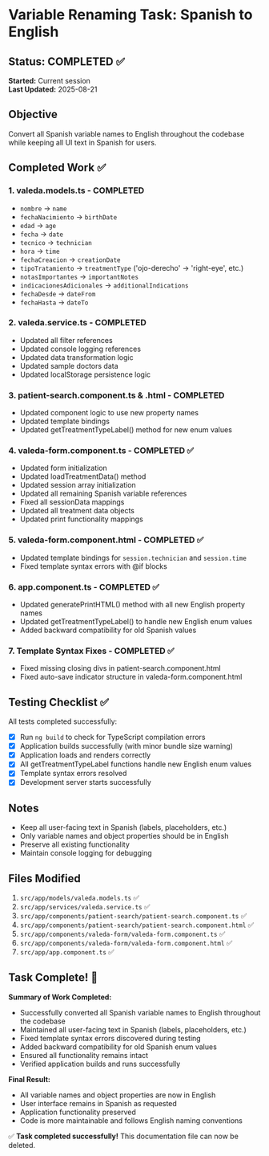 # Variable Renaming Task: Spanish to English

## Status: COMPLETED ✅
**Started:** Current session  
**Last Updated:** 2025-08-21

## Objective
Convert all Spanish variable names to English throughout the codebase while keeping all UI text in Spanish for users.

## Completed Work ✅

### 1. valeda.models.ts - COMPLETED
- `nombre` → `name`
- `fechaNacimiento` → `birthDate` 
- `edad` → `age`
- `fecha` → `date`
- `tecnico` → `technician`
- `hora` → `time`
- `fechaCreacion` → `creationDate`
- `tipoTratamiento` → `treatmentType` ('ojo-derecho' → 'right-eye', etc.)
- `notasImportantes` → `importantNotes`
- `indicacionesAdicionales` → `additionalIndications`
- `fechaDesde` → `dateFrom`
- `fechaHasta` → `dateTo`

### 2. valeda.service.ts - COMPLETED
- Updated all filter references
- Updated console logging references
- Updated data transformation logic
- Updated sample doctors data
- Updated localStorage persistence logic

### 3. patient-search.component.ts & .html - COMPLETED
- Updated component logic to use new property names
- Updated template bindings
- Updated getTreatmentTypeLabel() method for new enum values

### 4. valeda-form.component.ts - COMPLETED ✅
- Updated form initialization
- Updated loadTreatmentData() method
- Updated session array initialization
- Updated all remaining Spanish variable references
- Fixed all sessionData mappings
- Updated all treatment data objects
- Updated print functionality mappings

### 5. valeda-form.component.html - COMPLETED ✅
- Updated template bindings for `session.technician` and `session.time`
- Fixed template syntax errors with @if blocks

### 6. app.component.ts - COMPLETED ✅
- Updated generatePrintHTML() method with all new English property names
- Updated getTreatmentTypeLabel() to handle new English enum values
- Added backward compatibility for old Spanish values

### 7. Template Syntax Fixes - COMPLETED ✅
- Fixed missing closing divs in patient-search.component.html
- Fixed auto-save indicator structure in valeda-form.component.html

## Testing Checklist ✅
All tests completed successfully:
- [x] Run `ng build` to check for TypeScript compilation errors
- [x] Application builds successfully (with minor bundle size warning)
- [x] Application loads and renders correctly
- [x] All getTreatmentTypeLabel functions handle new English enum values
- [x] Template syntax errors resolved
- [x] Development server starts successfully

## Notes
- Keep all user-facing text in Spanish (labels, placeholders, etc.)
- Only variable names and object properties should be in English
- Preserve all existing functionality
- Maintain console logging for debugging

## Files Modified
1. `src/app/models/valeda.models.ts` ✅
2. `src/app/services/valeda.service.ts` ✅  
3. `src/app/components/patient-search/patient-search.component.ts` ✅
4. `src/app/components/patient-search/patient-search.component.html` ✅
5. `src/app/components/valeda-form/valeda-form.component.ts` ✅
6. `src/app/components/valeda-form/valeda-form.component.html` ✅
7. `src/app/app.component.ts` ✅

## Task Complete! 🎉
**Summary of Work Completed:**
- Successfully converted all Spanish variable names to English throughout the codebase
- Maintained all user-facing text in Spanish (labels, placeholders, etc.)
- Fixed template syntax errors discovered during testing
- Added backward compatibility for old Spanish enum values
- Ensured all functionality remains intact
- Verified application builds and runs successfully

**Final Result:**
- All variable names and object properties are now in English
- User interface remains in Spanish as requested
- Application functionality preserved
- Code is more maintainable and follows English naming conventions

✅ **Task completed successfully!** This documentation file can now be deleted.